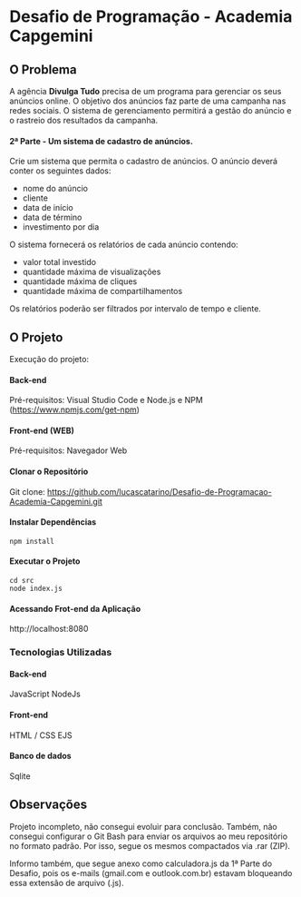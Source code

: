 # Desafio de Programação - Academia Capgemini 

## O Problema 

A agência **Divulga Tudo** precisa de um programa para gerenciar os seus anúncios online. O objetivo dos anúncios faz parte de uma campanha nas redes sociais. O sistema de gerenciamento permitirá a gestão do anúncio e o rastreio dos resultados da campanha.

#### 2ª Parte - Um sistema de cadastro de anúncios.

Crie um sistema que permita o cadastro de anúncios. O anúncio deverá conter os seguintes dados:
- nome do anúncio
- cliente
- data de início
- data de término
- investimento por dia
 
O sistema fornecerá os relatórios de cada anúncio contendo:
- valor total investido
- quantidade máxima de visualizações
- quantidade máxima de cliques
- quantidade máxima de compartilhamentos

Os relatórios poderão ser filtrados por intervalo de tempo e cliente.



## O Projeto 

Execução do projeto:

#### Back-end 
Pré-requisitos: Visual Studio Code e Node.js e NPM (https://www.npmjs.com/get-npm)

#### Front-end (WEB) 
Pré-requisitos: Navegador Web

#### Clonar o Repositório 
Git clone: https://github.com/lucascatarino/Desafio-de-Programacao-Academia-Capgemini.git 

#### Instalar Dependências
```
npm install
```
#### Executar o Projeto
```
cd src
node index.js
```
#### Acessando Frot-end da Aplicação
http://localhost:8080


### Tecnologias Utilizadas

#### Back-end
JavaScript
NodeJs

#### Front-end
HTML / CSS
EJS

#### Banco de dados
Sqlite


## Observações
Projeto incompleto, não consegui evoluir para conclusão. Também, não consegui configurar o Git Bash para enviar os arquivos ao meu repositório no formato padrão. Por isso, segue os  mesmos compactados via .rar (ZIP). 

Informo também, que segue anexo como calculadora.js da 1ª Parte do Desafio, pois os e-mails (gmail.com e outlook.com.br) estavam bloqueando essa extensão de arquivo (.js).





